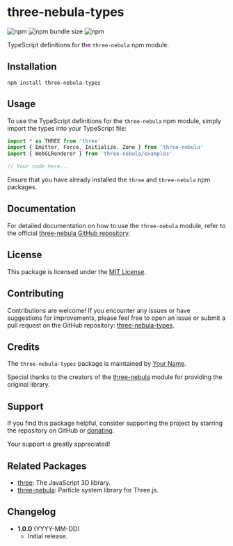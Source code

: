 # three-nebula-types

![npm](https://img.shields.io/npm/v/three-nebula-types)
![npm bundle size](https://img.shields.io/bundlephobia/min/three-nebula-types)
![npm](https://img.shields.io/npm/dt/three-nebula-types)

TypeScript definitions for the `three-nebula` npm module.

## Installation

```
npm install three-nebula-types
```

## Usage

To use the TypeScript definitions for the `three-nebula` npm module, simply import the types into your TypeScript file:

```typescript
import * as THREE from 'three'
import { Emitter, Force, Initialize, Zone } from 'three-nebula'
import { WebGLRenderer } from 'three-nebula/examples'

// Your code here...
```

Ensure that you have already installed the `three` and `three-nebula` npm packages.

## Documentation

For detailed documentation on how to use the `three-nebula` module, refer to the official [three-nebula GitHub repository](https://github.com/bubblin/The-Book-of-Shaders).

## License

This package is licensed under the [MIT License](https://opensource.org/licenses/MIT).

## Contributing

Contributions are welcome! If you encounter any issues or have suggestions for improvements, please feel free to open an issue or submit a pull request on the GitHub repository: [three-nebula-types](https://github.com/your-username/three-nebula-types).

## Credits

The `three-nebula-types` package is maintained by [Your Name](https://github.com/your-username).

Special thanks to the creators of the [three-nebula](https://github.com/bubblin/The-Book-of-Shaders) module for providing the original library.

## Support

If you find this package helpful, consider supporting the project by starring the repository on GitHub or [donating](https://github.com/sponsors/your-username).

Your support is greatly appreciated!

## Related Packages

- [three](https://www.npmjs.com/package/three): The JavaScript 3D library.
- [three-nebula](https://www.npmjs.com/package/three-nebula): Particle system library for Three.js.

## Changelog

- **1.0.0** (YYYY-MM-DD)
  - Initial release.
